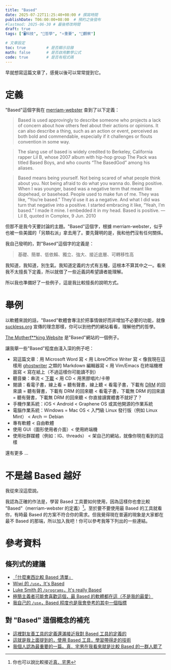 ```yaml
---
title: "Based"
date: 2025-07-22T11:25:40+08:00 # 撰寫時間
publishDate: T06:00:00+08:00  # 預約之後發布
#lastmod: 2025-06-30 # 最後修改時間
draft: true
tags: ["🖥️科技", "💭哲學", "⭐️重要", "🤔觀察"]

# 文章設定
toc: true         # 是否顯示目錄
math: false       # 是否啟用數學公式
code: true        # 是否有程式碼
---
```


早就想寫這篇文章了，感覺以後可以常常提到它。

# 定義

"Based"這個字我在 [merriam-webster](www.merriam-webster.com/slang/based) 查到了以下定義：

>Based is used approvingly to describe someone who projects a lack of concern about how others feel about their actions or opinions. It can also describe a thing, such as an action or event, perceived as both bold and commendable, especially if it challenges or flouts convention in some way.

>The slang use of based is widely credited to Berkeley, California rapper Lil B, whose 2007 album with hip-hop group The Pack was titled Based Boys, and who counts “The BasedGod” among his aliases. 

>Based means being yourself. Not being scared of what people think about you. Not being afraid to do what you wanna do. Being positive. When I was younger, based was a negative term that meant like dopehead, or basehead. People used to make fun of me. They was like, “You’re based.” They’d use it as a negative. And what I did was turn that negative into a positive. I started embracing it like, “Yeah, I’m based.” I made it mine. I embedded it in my head. Based is positive.
— Lil B, quoted in Complex, 9 Jun. 2010 

但那不是我今天要討論的主題。"Based"這個字，根據 merriam-webster，似乎也被一些美國的「另類右派」拿去用了。要先聲明的是，我和他們沒有任何關係。

我自己發明的，對"Based"這個字的定義是：

>基礎、簡單、低依賴、獨立、強大、接近底層、可轉移性高

我知道，我知道，別生氣。我知道定義的方式有五種，這根本不算其中之一。看來我不太擅長下定義，所以就借了一些近義詞希望讀者能理解。

所以我也準備好了一些例子，這是我比較擅長的說明方式。

# 舉例

以軟體來說的話，"Based"軟體會專注於把事情做好而非增加不必要的功能，就像 [suckless.org](https://suckless.org) 宣傳的理念那樣，你可以到他們的網站看看，理解他們的哲學。

[The Motherf**king Website](https://motherfuckingwebsite.com/) 是"Based"網站的一個例子。

讓我舉一些"Based"程度由淺入深的例子吧：

* 寫這篇文章：用 Microsoft Word 寫 < 用 LibreOffice Writer 寫 < 像我現在這樣用 [ghostwriter]() 之類的 Markdown 編輯器寫 < 用 Vim/Emacs 在終端機裡面寫 < 寫在紙上（不過這樣你可能讀不到）
* 聽音樂：串流 < [下載]() < 用 CD < 用黑膠唱片/卡帶
* 閱讀：看電子書，線上看 = 聽有聲書，線上聽 < 看電子書，下載有 [DRM](https://wiwi.blog/blog/drm-doesnt-work) 的回來讀 = 聽有聲書，下載有 DRM 的回來聽 < 看電子書，下載無 DRM 的回來讀 = 聽有聲書，下載無 DRM 的回來聽 < 你直接讀實體書不就好了？
* 手機作業系統：iOS < Android < Graphene OS 或其他開源的作業系統
* 電腦作業系統：Windows = Mac OS < 入門級 Linux 發行版（例如 Linux Mint） < Arch ＝ Debian 
* 專有軟體 < 自由軟體
* 使用 GUI（圖形使用者介面）< 使用終端機 
* 使用社群媒體（例如：IG、threads） < 架自己的網站，就像你現在看到的這樣

還有更多 ...

# 不是越 Based 越好

我從來沒這麼說。

我認為正確的作法是，學習 Based 工具要如何使用，因為這樣你也會比較 "Based"（merriam-webster 的定義）[^1]。至於要不要使用最 Based 的工具就看你，有時最 Based 的方案不符合你的需求。但我覺得現在普遍的現象是大家都在最不 Based 的那端，所以加入我吧！你可以參考我等下列出的一些連結。

[^1]: 你也可以說比較接近[真．宅男](https://wiwi.blog/docs/tech/fake-vs-real-tech-nerd)
# 參考資料

## 條列式的建議

* [「什麼東西比較 Based 清單」](https://github.com/mayfrost/guides/blob/master/ALTERNATIVES.md)
* [Wiwi 的 `/use`，It's Based](https://wiwi.blog/use)
* [Luke Smith 的 `/programs`，It's really Based](https://lukesmith.xyz/programs)
* [極簡主義者可能會喜歡這個，最 Based 的軟體都在這（不是我的最愛）](https://suckless.org/rocks/)
* [我自己的 `/use`，Based 程度也是我會參考的其中一個指標](https://tux24.xyz/use)

## 對 "Based" 這個概念的補充

* [這裡對友善工具的定義還滿接近我對 Based 工具的定義的](https://wiwi.blog/docs/tech/convivial-tools)
* [這就是我上面提到的，使用 Based 工具，學習帶得走的技術](https://wiwi.blog/docs/wisdom/transferable-skills)
* [我個人認為最重要的一篇。真．宅男在我看來就是比較 Based 的一群人罷了](https://wiwi.blog/docs/tech/fake-vs-real-tech-nerd)